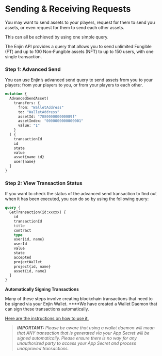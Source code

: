 # Sending & Receiving Requests

You may want to send assets to your players, request for them to send you assets, or even request for them to send each other assets.

This can all be achieved by using one simple query.

The Enjin API provides a query that allows you to send unlimited Fungible \(FT\) and up to 100 Non-Fungible assets \(NFT\) to up to 150 users, with one single transaction. 

### Step 1: Advanced Send

You can use Enjin’s advanced send query to send assets from you to your players; from your players to you, or from your players to each other.

```graphql
mutation {
  AdvancedSendAsset(
    transfers: {
      from: "WalletAddress"
      to: "WalletAddress"
      assetId: "788000000000089f"
      assetIndex: "0000000000000001"
      value: "1"
    }
  ) {
    transactionId
    id
    state
    value
    asset{name id}
    user{name}
  }
}
```

### Step 2: View Transaction Status

If you want to check the status of the advanced send transaction to find out when it has been executed, you can do so by using the following query:

```graphql
query {
  GetTransaction(id:xxxxx) {
    id
    transactionId
    title
    contract
    type
    user{id, name}
    userId
    value
    state
    accepted
    projectWallet
    project{id, name}
    asset{id, name}
  }
}
```

**Automatically Signing Transactions**

Many of these steps involve creating blockchain transactions that need to be signed via your Enjin Wallet. ****We have created a Wallet Daemon that can sign these transactions automatically.

[Here are the instructions on how to use it.](https://enjin.io/docs/daemon-installation)

> _**IMPORTANT:** Please be aware that using a wallet daemon will mean that ANY transaction that is generated via your App Secret will be signed automatically. Please ensure there is no way for any unauthorized party to access your App Secret and process unapproved transactions._

